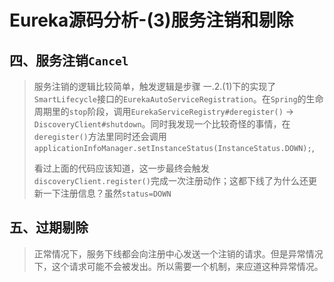 # Eureka源码分析-(3)服务注销和剔除

## 四、服务注销`Cancel`

> 服务注销的逻辑比较简单，触发逻辑是步骤 一.2.(1)下的实现了`SmartLifecycle`接口的`EurekaAutoServiceRegistration`。在`Spring`的生命周期里的`stop`阶段，调用`EurekaServiceRegistry#deregister()` -> `DiscoveryClient#shutdown`。同时我发现一个比较奇怪的事情，在`deregister()`方法里同时还会调用`applicationInfoManager.setInstanceStatus(InstanceStatus.DOWN);`,
>
> 看过上面的代码应该知道，这一步最终会触发`discoveryClient.register()`完成一次注册动作；这都下线了为什么还更新一下注册信息？虽然`status=DOWN`

## 五、过期剔除

> 正常情况下，服务下线都会向注册中心发送一个注销的请求。但是异常情况下，这个请求可能不会被发出。所以需要一个机制，来应道这种异常情况。

